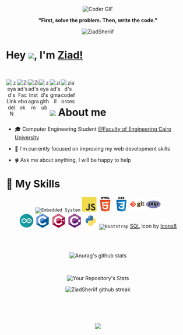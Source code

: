 <p align="center">

  <img src="https://media.giphy.com/media/QNFhOolVeCzPQ2Mx85/giphy.gif" alt="Coder GIF" width="500" height="400">
  
</p>

<div align="center">

**"First, solve the problem. Then, write the code."**

 <!-- <a href="https://badges.pufler.dev">
    <img src="https://badges.pufler.dev/repos/ZiadSheriif?&a=0"> 
    
  </a> -->

<!-- [![Repos Badge](https://badges.pufler.dev/repos/ZiadSheriif)](https://badges.pufler.dev) -->
<img src="https://komarev.com/ghpvc/?username=ZiadSheriif&label=Profile%20views&color=0e75b6&style=flat" alt="ZiadSheriif" />

</div>

# Hey <img src="https://github.com/ZiadSheriif/ZiadSheriif/blob/main/wave.gif" width="40px">, I'm [Ziad!](https://www.linkedin.com/in/ziad-sherif-b3a5561b9/)

<br/>

<div align="center">


<a href="https://www.linkedin.com/in/ziad-sherif-b3a5561b9/"><img align="left" alt="zeyad's LinkdeIN" width="30px" src="https://user-images.githubusercontent.com/76125650/140648921-7692f46e-76c4-47f6-8c1f-383841428bbe.png" draggable="false" /></a>


  <a href="https://www.facebook.com/profile.php?id=100004840510238">
  <img align="left" alt="Ziad's Facebook" width="30px" src="https://user-images.githubusercontent.com/76125650/139602215-302fea84-764a-45f9-8ca2-d623ede28c3c.png" draggable="false" />
</a>

<a href="https://www.instagram.com/ziadsherif2000/">
  <img align="left" alt="Ziad's Instagram" width="30px" src="https://user-images.githubusercontent.com/76125650/141382540-72edfb69-b11e-4e61-81fd-9f0653da2162.png" draggable="false" /></a>
<!--   
 <a href="https://github.com/ZiadSheriif">
  <img align="left" alt="Ziad's github" width="30px" src="https://image.flaticon.com/icons/svg/2111/2111432.svg" draggable="false" />
</a> -->
  
  <a href="https://github.com/ZiadSheriif">
  <img align="left" alt="zeyad's github" width="30px" src="https://user-images.githubusercontent.com/76125650/139602266-044d30d7-1ad5-4b59-a0db-bf0777dd8b7a.png" draggable="false" />
</a>

<a href="mailto:zsherif308@gmail.com">
  <img align="left" alt="ziad's gmail" width="30px" src="https://user-images.githubusercontent.com/76125650/141382583-1354ab1c-10a7-4605-a255-412ee57d2ad7.png" draggable="false" />
</a>

<a href="https://codeforces.com/profile/ZiadSH.">
  <img align="left" alt="ziad's codeforces" width="40px" src="https://github.com/ZeyadTarekk/ZeyadTarekk/blob/main/codeforces.png" draggable="false" />
</a>

</div>

<br />
<br />

# <img src="https://media.giphy.com/media/VgCDAzcKvsR6OM0uWg/giphy.gif" width="50" draggable="false" > About me

- 🎓 Computer Engineering Student <a href="http://eng.cu.edu.eg/ar/">@Faculty of Engineering Cairo University</a>
<!-- - 🏃‍♂️ I am passionate about Front-End, Competitive Programming and Computer vision -->

- 🚧 I'm currently focused on improving my web development skills

- 🍀 Ask me about anything, I will be happy to help

# 🧰 My Skills

<div align="center">


<code><img height="40" title="Embedded System" src="https://github.com/ZiadSheriif/ZiadSheriif/blob/main/ES.jpg"></code>
<code><img height="40" title="JavaScript" src="https://raw.githubusercontent.com/github/explore/80688e429a7d4ef2fca1e82350fe8e3517d3494d/topics/javascript/javascript.png"></code>
<code><img height="40" title="HTML" src="https://raw.githubusercontent.com/github/explore/80688e429a7d4ef2fca1e82350fe8e3517d3494d/topics/html/html.png"></code>
<code><img height="40" title="CSS" src="https://raw.githubusercontent.com/github/explore/80688e429a7d4ef2fca1e82350fe8e3517d3494d/topics/css/css.png"></code>
<code><img height="40" title="Git" src="https://raw.githubusercontent.com/github/explore/80688e429a7d4ef2fca1e82350fe8e3517d3494d/topics/git/git.png"></code>
<code><img height="40" title="PHP" src="https://raw.githubusercontent.com/github/explore/80688e429a7d4ef2fca1e82350fe8e3517d3494d/topics/php/php.png"></code>
<br />
<code><img height="40" title="Arduino" src="https://raw.githubusercontent.com/github/explore/80688e429a7d4ef2fca1e82350fe8e3517d3494d/topics/arduino/arduino.png"></code>
<code><img height="40" title="C" src="https://raw.githubusercontent.com/devicons/devicon/master/icons/c/c-original.svg"></code>
<code><img height="40" title="C++" src="https://raw.githubusercontent.com/devicons/devicon/master/icons/cplusplus/cplusplus-original.svg"></code>
<code><img height="40" title="C#" src="https://raw.githubusercontent.com/devicons/devicon/master/icons/csharp/csharp-original.svg"></code>
<code><img height="40" title="Python" src="https://raw.githubusercontent.com/github/explore/80688e429a7d4ef2fca1e82350fe8e3517d3494d/topics/python/python.png"></code>
<code><img height="40" title="Bootstrap" src="https://github.com/ZiadSheriif/ZiadSheriif/blob/main/bootstrap.png"></code>
  <a target="_blank" href="https://icons8.com/icon/10429/sql">SQL</a> icon by <a target="_blank" href="https://icons8.com">Icons8</a>

</div>

<br /><br />

<div align="center">

![Anurag's github stats](https://github-readme-stats.vercel.app/api?username=ZiadSheriif&show_icons=true&theme=radical&count_private=true)

  <br>

![Your Repository's Stats](https://github-readme-stats.vercel.app/api/top-langs/?username=ZiadSheriif&count_private=true&theme=radical)

![ZiadSheriif github streak](https://github-readme-streak-stats.herokuapp.com/?user=ZiadSheriif&theme=radical&include_all_commits=true&count_private=true)

</div>
<h1 align="center">
   <br/>

  <img src="https://media.giphy.com/media/jpVnC65DmYeyRL4LHS/giphy.gif" width="20%">
</h1>
<!--
**ZiadSheriif/ZiadSheriif** is a ✨ _special_ ✨ repository because its `README.md` (this file) appears on your GitHub profile.

Here are some ideas to get you started:

- 🔭 I’m currently working on ...
- 🌱 I’m currently learning ...
- 👯 I’m looking to collaborate on ...
- 🤔 I’m looking for help with ...
- 💬 Ask me about ...
- 📫 How to reach me: ...
- 😄 Pronouns: ...
- ⚡ Fun fact: ...
  -->

